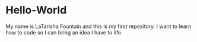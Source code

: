 # Hello-World

My name is LaTarisha Fountain
and this is my first repository.
I want to learn how to code so I 
can bring an idea I have to life.

